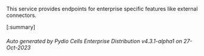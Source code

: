 






This service provides endpoints for enterprise specific features like external connectors.

[:summary]

###### Auto generated by Pydio Cells Enterprise Distribution v4.3.1-alpha1 on 27-Oct-2023
